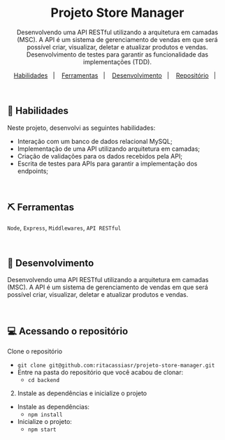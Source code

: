<h1 align="center">Projeto Store Manager</h1>

<p align="center">
Desenvolvendo uma API RESTful utilizando a arquitetura em camadas (MSC). A API é um sistema de gerenciamento de vendas em que será possível criar, visualizar, deletar e atualizar produtos e vendas. Desenvolvimento de testes para garantir as funcionalidade das implementações (TDD). 
</p>

<p align="center">
  <a href="#-habilidades">Habilidades</a>&nbsp;&nbsp;&nbsp;|&nbsp;&nbsp;&nbsp;
  <a href="#-ferramentas">Ferramentas</a>&nbsp;&nbsp;&nbsp;|&nbsp;&nbsp;&nbsp;
  <a href="#-desenvolvimento">Desenvolvimento</a>&nbsp;&nbsp;&nbsp;|&nbsp;&nbsp;&nbsp;
  <a href="#-acessando-repositório">Repositório</a>&nbsp;&nbsp;&nbsp;|&nbsp;&nbsp;&nbsp;
</p>

<br>

## 🚀 Habilidades

Neste projeto, desenvolvi as seguintes habilidades:

- Interação com um banco de dados relacional MySQL;
- Implementação de uma API utilizando arquitetura em camadas;
- Criação de validações para os dados recebidos pela API;
- Escrita de testes para APIs para garantir a implementação dos endpoints;

<br>


## ⛏ Ferramentas

`Node`, `Express`, `Middlewares`, `API RESTful`

<br>

## 🧶 Desenvolvimento

Desenvolvendo uma API RESTful utilizando a arquitetura em camadas (MSC). A API é um sistema de gerenciamento de vendas em que será possível criar, visualizar, deletar e atualizar produtos e vendas.

<br>

## 💻 Acessando o repositório

Clone o repositório
  * `git clone git@github.com:ritacassiasr/projeto-store-manager.git`
  * Entre na pasta do repositório que você acabou de clonar:
    * `cd backend`

2. Instale as dependências e inicialize o projeto
  * Instale as dependências:
    * `npm install`
  * Inicialize o projeto:
    * `npm start` 



